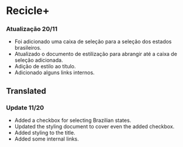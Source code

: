 # Recicle+

### Atualização 20/11

- Foi adicionado uma caixa de seleção para a seleção dos estados brasileiros.
- Atualizado o documento de estilização para abrangir até a caixa de seleção adicionada.
- Adição de estilo ao título.
- Adicionado alguns links internos.

## Translated

### Update 11/20

- Added a checkbox for selecting Brazilian states.
- Updated the styling document to cover even the added checkbox.
- Added styling to the title.
- Added some internal links.